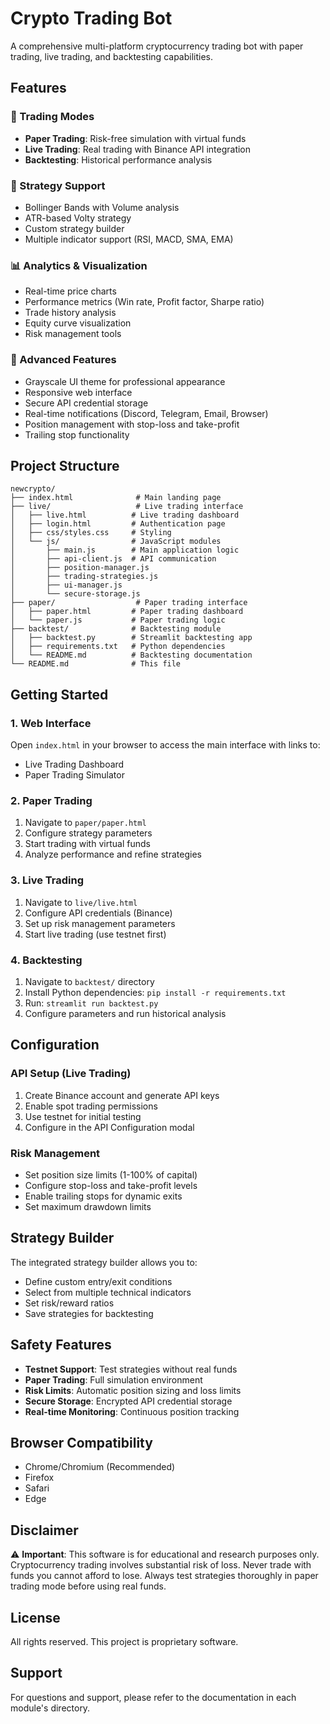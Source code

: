 # Crypto Trading Bot

A comprehensive multi-platform cryptocurrency trading bot with paper trading, live trading, and backtesting capabilities.

## Features

### 🚀 Trading Modes
- **Paper Trading**: Risk-free simulation with virtual funds
- **Live Trading**: Real trading with Binance API integration
- **Backtesting**: Historical performance analysis

### 🎯 Strategy Support
- Bollinger Bands with Volume analysis
- ATR-based Volty strategy
- Custom strategy builder
- Multiple indicator support (RSI, MACD, SMA, EMA)

### 📊 Analytics & Visualization
- Real-time price charts
- Performance metrics (Win rate, Profit factor, Sharpe ratio)
- Trade history analysis
- Equity curve visualization
- Risk management tools

### 🔧 Advanced Features
- Grayscale UI theme for professional appearance
- Responsive web interface
- Secure API credential storage
- Real-time notifications (Discord, Telegram, Email, Browser)
- Position management with stop-loss and take-profit
- Trailing stop functionality

## Project Structure

```
newcrypto/
├── index.html              # Main landing page
├── live/                   # Live trading interface
│   ├── live.html          # Live trading dashboard
│   ├── login.html         # Authentication page
│   ├── css/styles.css     # Styling
│   └── js/                # JavaScript modules
│       ├── main.js        # Main application logic
│       ├── api-client.js  # API communication
│       ├── position-manager.js
│       ├── trading-strategies.js
│       ├── ui-manager.js
│       └── secure-storage.js
├── paper/                  # Paper trading interface
│   ├── paper.html         # Paper trading dashboard
│   └── paper.js           # Paper trading logic
├── backtest/              # Backtesting module
│   ├── backtest.py        # Streamlit backtesting app
│   ├── requirements.txt   # Python dependencies
│   └── README.md          # Backtesting documentation
└── README.md              # This file
```

## Getting Started

### 1. Web Interface
Open `index.html` in your browser to access the main interface with links to:
- Live Trading Dashboard
- Paper Trading Simulator

### 2. Paper Trading
1. Navigate to `paper/paper.html`
2. Configure strategy parameters
3. Start trading with virtual funds
4. Analyze performance and refine strategies

### 3. Live Trading
1. Navigate to `live/live.html`
2. Configure API credentials (Binance)
3. Set up risk management parameters
4. Start live trading (use testnet first)

### 4. Backtesting
1. Navigate to `backtest/` directory
2. Install Python dependencies: `pip install -r requirements.txt`
3. Run: `streamlit run backtest.py`
4. Configure parameters and run historical analysis

## Configuration

### API Setup (Live Trading)
1. Create Binance account and generate API keys
2. Enable spot trading permissions
3. Use testnet for initial testing
4. Configure in the API Configuration modal

### Risk Management
- Set position size limits (1-100% of capital)
- Configure stop-loss and take-profit levels
- Enable trailing stops for dynamic exits
- Set maximum drawdown limits

## Strategy Builder

The integrated strategy builder allows you to:
- Define custom entry/exit conditions
- Select from multiple technical indicators
- Set risk/reward ratios
- Save strategies for backtesting

## Safety Features

- **Testnet Support**: Test strategies without real funds
- **Paper Trading**: Full simulation environment
- **Risk Limits**: Automatic position sizing and loss limits
- **Secure Storage**: Encrypted API credential storage
- **Real-time Monitoring**: Continuous position tracking

## Browser Compatibility

- Chrome/Chromium (Recommended)
- Firefox
- Safari
- Edge

## Disclaimer

⚠️ **Important**: This software is for educational and research purposes only. Cryptocurrency trading involves substantial risk of loss. Never trade with funds you cannot afford to lose. Always test strategies thoroughly in paper trading mode before using real funds.

## License

All rights reserved. This project is proprietary software.

## Support

For questions and support, please refer to the documentation in each module's directory.

